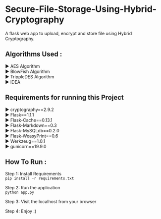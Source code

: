 # Secure-File-Storage-Using-Hybrid-Cryptography
A flask web app to upload, encrypt and store file using Hybrid Cryptography. 

## Algorithms Used : 
▶ AES Algorithm  <br>
▶ BlowFish Algorithm  <br>
▶ TrippleDES Algorithm  <br>
▶ IDEA  <br>

## Requirements for running this Project
▶ cryptography==2.9.2 <br>
▶ Flask==1.1.1  <br>
▶ Flask-Cache==0.13.1  <br>
▶ Flask-Markdown==0.3  <br>
▶ Flask-MySQLdb==0.2.0  <br>
▶ Flask-WeasyPrint==0.6  <br>
▶ Werkzeug==1.0.1  <br>
▶ gunicorn==19.9.0  <br>

## How To Run :
Step 1: Install Requirements</br>
`pip install -r requirements.txt` </br>

Step 2: Run the application</br>
`python app.py` </br>

Step 3: Visit the localhost from your browser</br>

Step 4: Enjoy :)

